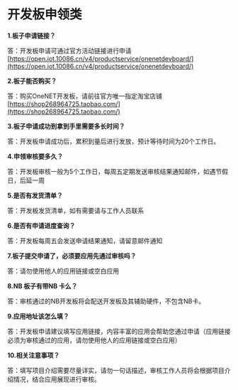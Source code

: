 # 开发板申领类

**1.板子申请链接？**

答：开发板申请可通过官方活动链接进行申请
[https://open.iot.10086.cn/v4/productservice/onenetdevboard/](https://open.iot.10086.cn/v4/productservice/onenetdevboard/)

**2.板子能否购买？**

答：购买OneNET开发板，请前往官方唯一指定淘宝店铺[https://shop268964725.taobao.com/](https://shop268964725.taobao.com/)

**3.板子申请成功到拿到手里需要多长时间？**

答：开发板申请成功后，累积到量后进行发放，预计等待时间为20个工作日。

**4.申领审核要多久？**

答：开发板审核一般为5个工作日，每周五定期发送审核结果通知邮件，如遇节假日，后延一周

**5.是否有发货清单？**

答：开发板发货清单，如有需要请与工作人员联系

**6.是否有申请进度查询？**

答：开发板每周五会发送申请结果通知，请留意邮件通知

**7.板子提交申请了，必须要应用先通过审核吗？**

答：请勿使用他人的应用链接或空白应用

**8.NB 板子有带NB 卡么？**

答：审核通过的NB开发板将会配送开发板及其辅助硬件，不包含NB卡。

**9.应用地址该怎么填？**

答：开发板申请建议填写应用链接，内容丰富的应用会帮助您通过申请（应用链接必须为审核通过的应用，请勿使用他人的应用链接或空白应用）

**10.相关注意事项？**

答：填写项目介绍需要尽量详实，请勿一句话描述，审核工作人员将会根据项目介绍情况，结合应用展现进行审核。